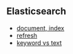 ## Elasticsearch
- [document, index](document.md)
- [refresh](refresh.md)
- [keyword vs text](keywordtext.md)